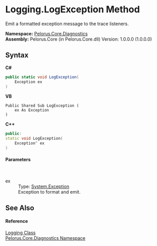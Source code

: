 # Logging.LogException Method 
 

Emit a formatted exception message to the trace listeners.

**Namespace:**&nbsp;<a href="9C794B0B">Pelorus.Core.Diagnostics</a><br />**Assembly:**&nbsp;Pelorus.Core (in Pelorus.Core.dll) Version: 1.0.0.0 (1.0.0.0)

## Syntax

**C#**<br />
``` C#
public static void LogException(
	Exception ex
)
```

**VB**<br />
``` VB
Public Shared Sub LogException ( 
	ex As Exception
)
```

**C++**<br />
``` C++
public:
static void LogException(
	Exception^ ex
)
```


#### Parameters
&nbsp;<dl><dt>ex</dt><dd>Type: <a href="http://msdn2.microsoft.com/en-us/library/c18k6c59" target="_blank">System.Exception</a><br />Exception to format and emit.</dd></dl>

## See Also


#### Reference
<a href="4F40DA64">Logging Class</a><br /><a href="9C794B0B">Pelorus.Core.Diagnostics Namespace</a><br />